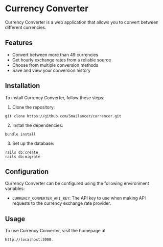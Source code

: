 # Currency Converter

Currency Converter is a web application that allows you to convert between different currencies.

## Features

* Convert between more than 49 currencies
* Get hourly exchange rates from a reliable source
* Choose from multiple conversion methods
* Save and view your conversion history

## Installation

To install Currency Converter, follow these steps:

1. Clone the repository:

```
git clone https://github.com/Smailancer/currencer.git
```

2. Install the dependencies:
```
bundle install
```
3. Set up the database:
```
rails db:create
rails db:migrate
```
## Configuration

Currency Converter can be configured using the following environment variables:

* `CURRENCY_CONVERTER_API_KEY`: The API key to use when making API requests to the currency exchange rate provider.

## Usage

To use Currency Converter, visit the homepage at 
```
http://localhost:3000.
```